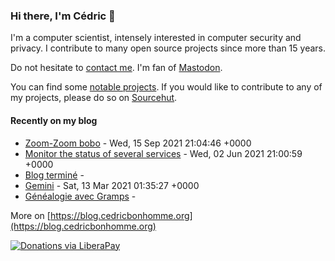 ### Hi there, I'm Cédric 👋

I'm a computer scientist, intensely interested in computer security and privacy.
I contribute to many open source projects since more than 15 years.

Do not hesitate to [contact me](https://wiki.cedricbonhomme.org/contact).
I'm fan of [Mastodon](https://fosstodon.org/@cedric).

You can find some [notable projects](https://wiki.cedricbonhomme.org/software).
If you would like to contribute to any of my projects, please do so on
[Sourcehut](https://sr.ht/~cedric).


#### Recently on my blog

<!-- blog starts -->
* [Zoom-Zoom bobo](https://blog.cedricbonhomme.org/2021/09/15/zoom-zoom-bobo/) - Wed, 15 Sep 2021 21:04:46 +0000
* [Monitor the status of several services](https://blog.cedricbonhomme.org/2021/06/02/monitor-the-status-of-several-services/) - Wed, 02 Jun 2021 21:00:59 +0000
* [Blog terminé](https://blog.cedricbonhomme.org/2021/03/17/blog-termine/) - 
* [Gemini](https://blog.cedricbonhomme.org/2021/03/13/gemini/) - Sat, 13 Mar 2021 01:35:27 +0000
* [Généalogie avec Gramps](https://blog.cedricbonhomme.org/2020/07/09/genealogie-avec-gramps/) - 
<!-- blog ends -->

More on [https://blog.cedricbonhomme.org](https://blog.cedricbonhomme.org)


[![Donations via LiberaPay](https://img.shields.io/liberapay/gives/cedricbonhomme.svg?logo=liberapay)](https://liberapay.com/cedricbonhomme)
